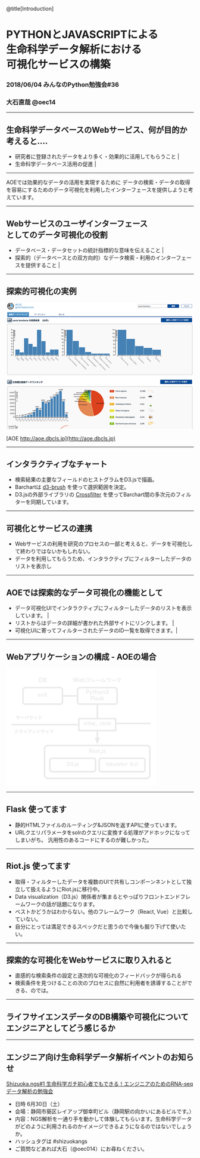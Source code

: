 @title[Introduction]
# PYTHONとJAVASCRIPTによる<br>生命科学データ解析における<br>可視化サービスの構築

### 2018/06/04 みんなのPython勉強会#36

### 大石直哉 @oec14

---
## 生命科学データベースのWebサービス、何が目的か考えると‥‥

- 研究者に登録されたデータをより多く・効果的に活用してもらうこと |
- 生命科学データベース活用の促進 |

---
AOEでは効果的なデータの活用を実現するために
データの検索・データの取得を容易にするためのデータ可視化を利用したインターフェースを提供しようと考えています。

---
## Webサービスのユーザインターフェース<br>としてのデータ可視化の役割
- データベース・データセットの統計指標的な意味を伝えること |
- 探索的（データベースとの双方向的）なデータ検索・利用のインターフェースを提供すること |

---
## 探索的可視化の実例

![AOEのキャプチャー](images/stapy-fig-2.png)

[AOE http://aoe.dbcls.jp](http://aoe.dbcls.jp)

---
## インタラクティブなチャート
- 検索結果の主要なフィールドのヒストグラムをD3.jsで描画。
- Barchartは [d3-brush](https://github.com/d3/d3-brush) を使って選択範囲を決定。
- D3.jsの外部ライブラリの [Crossfilter](http://square.github.io/crossfilter/) を使ってBarchart間の多次元のフィルターを同期しています。

---
## 可視化とサービスの連携
- Webサービスの利用を研究のプロセスの一部と考えると、データを可視化して終わりではないかもしれない。
- データを利用してもらうため、インタラクティブにフィルターしたデータのリストを表示し

---
## AOEでは探索的なデータ可視化の機能として
- データ可視化UIでインタラクティブにフィルターしたデータのリストを表示しています。 |
- リストからはデータの詳細が書かれた外部サイトにリンクします。 |
- 可視化UIに寄ってフィルターされたデータのID一覧を取得できます。|


---
## Webアプリケーションの構成 - AOEの場合

![Webアプリケーションの構成](images/stapy-fig-1.png)


---
## Flask  使ってます
- 静的HTMLファイルのルーティング&JSONを返すAPIに使っています。
- URLクエリパラメータをsolrのクエリに変換する処理がアドホックになってしまいがち。
汎用性のあるコードにするのが難しかった。

---
## Riot.js  使ってます
- 取得・フィルターしたデータを複数のUIで共有しコンポーンネントとして独立して扱えるようにRiot.jsに移行中。
- Data visualization（D3.js）関係者が集まるとやっぱりフロントエンドフレームワークの話が話題になります。
- ベストかどうかはわからない。他のフレームワーク（React, Vue）と比較していない。
- 自分にとっては満足できるスペックだと思うので今後も掘り下げて使いたい。

---
## 探索的な可視化をWebサービスに取り入れると
- 直感的な検索条件の設定と逐次的な可視化のフィードバックが得られる
- 検索条件を見つけることの次のプロセスに自然に利用者を誘導することができる、のでは。


---
## ライフサイエンスデータのDB構築や可視化についてエンジニアとしてどう感じるか



---
## エンジニア向け生命科学データ解析イベントのお知らせ

[Shizuoka.ngs#1
 生命科学ガチ初心者でもできる！エンジニアのためのRNA-seqデータ解析の勉強会](https://shizuoka-ngs.connpass.com/event/82595/)

- 日時 6月30日（土）
- 会場：静岡市葵区レイアップ御幸町ビル（静岡駅の向かいにあるビルです。）
- 内容：NGS解析を一通り手を動かして体験してもらいます。生命科学データがどのように利用されるのかイメージできるようになるのではないでしょうか。
- ハッシュタグは \#shizuokangs
- ご質問などあれば大石（@oec014）にお尋ねください。